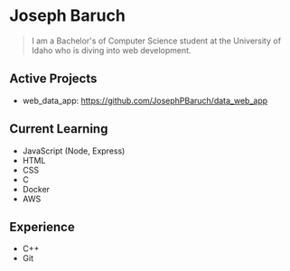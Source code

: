 # Joseph Baruch
> I am a Bachelor's of Computer Science student at the University of Idaho who is diving into web development.

## Active Projects
- web_data_app: https://github.com/JosephPBaruch/data_web_app

## Current Learning
- JavaScript (Node, Express)
- HTML
- CSS
- C
- Docker
- AWS
  
## Experience
- C++
- Git
